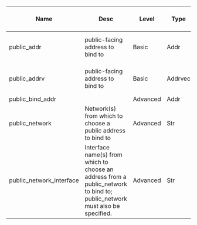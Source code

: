 | Name | Desc | Level | Type | non-Daemon Default | Daemon Default | Min | Max | Valid Values | verbatim | See also | Flags | Services | Validator | Long Desc | Tags |
| --- | --- | --- | --- | --- | --- | --- | --- | --- | --- | --- | --- | --- | --- | --- | --- |
| <span id="SP_public_addr">public_addr</span> |  public-facing address to bind to | Basic | Addr |  |  |  |  |  |  |  | STARTUP | ["mon", "mds", "osd", "mgr"] |  |  |  |
| <span id="SP_public_addrv">public_addrv</span> |  public-facing address to bind to | Basic | Addrvec |  |  |  |  |  |  |  | STARTUP | ["mon", "mds", "osd", "mgr"] |  |  |  |
| <span id="SP_public_bind_addr">public_bind_addr</span> |   | Advanced | Addr |  |  |  |  |  |  |  | STARTUP | mon |  |  |  |
| <span id="SP_public_network">public_network</span> |  Network(s) from which to choose a public address to bind to | Advanced | Str |  |  |  |  |  |  |  | STARTUP | ["mon", "mds", "osd", "mgr"] |  |  | network |
| <span id="SP_public_network_interface">public_network_interface</span> |  Interface name(s) from which to choose an address from a public_network to bind to; public_network must also be specified. | Advanced | Str |  |  |  |  |  |  | [[public_network](./global/public.md#SP_public_network)] | STARTUP | ["mon", "mds", "osd", "mgr"] |  |  | network |
